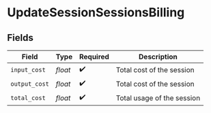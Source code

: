 # UpdateSessionSessionsBilling


## Fields

| Field                      | Type                       | Required                   | Description                |
| -------------------------- | -------------------------- | -------------------------- | -------------------------- |
| `input_cost`               | *float*                    | :heavy_check_mark:         | Total cost of the session  |
| `output_cost`              | *float*                    | :heavy_check_mark:         | Total cost of the session  |
| `total_cost`               | *float*                    | :heavy_check_mark:         | Total usage of the session |